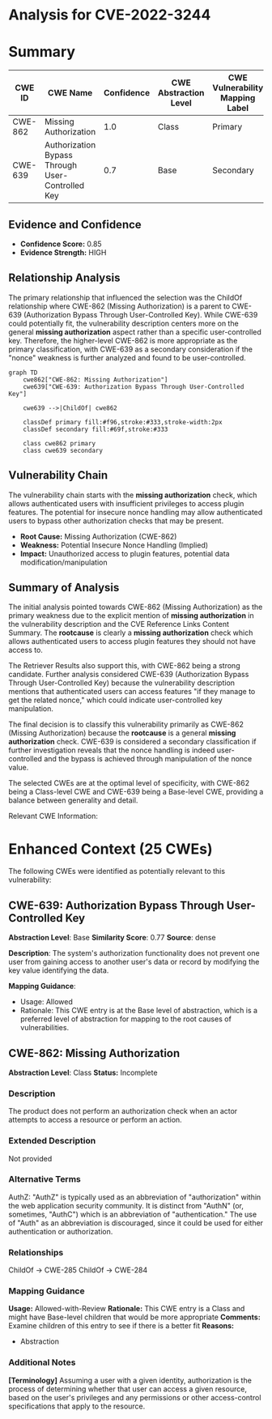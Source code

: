 # Analysis for CVE-2022-3244

# Summary
| CWE ID | CWE Name | Confidence | CWE Abstraction Level | CWE Vulnerability Mapping Label | CWE-Vulnerability Mapping Notes |
|---|---|---|---|---|---|
| CWE-862 | Missing Authorization | 1.0 | Class | Primary | Allowed-with-Review |
| CWE-639 | Authorization Bypass Through User-Controlled Key | 0.7 | Base | Secondary | Allowed |

## Evidence and Confidence

*   **Confidence Score:** 0.85
*   **Evidence Strength:** HIGH

## Relationship Analysis
The primary relationship that influenced the selection was the ChildOf relationship where CWE-862 (Missing Authorization) is a parent to CWE-639 (Authorization Bypass Through User-Controlled Key). While CWE-639 could potentially fit, the vulnerability description centers more on the general **missing authorization** aspect rather than a specific user-controlled key. Therefore, the higher-level CWE-862 is more appropriate as the primary classification, with CWE-639 as a secondary consideration if the "nonce" weakness is further analyzed and found to be user-controlled.

```mermaid
graph TD
    cwe862["CWE-862: Missing Authorization"]
    cwe639["CWE-639: Authorization Bypass Through User-Controlled Key"]

    cwe639 -->|ChildOf| cwe862
    
    classDef primary fill:#f96,stroke:#333,stroke-width:2px
    classDef secondary fill:#69f,stroke:#333
    
    class cwe862 primary
    class cwe639 secondary
```

## Vulnerability Chain
The vulnerability chain starts with the **missing authorization** check, which allows authenticated users with insufficient privileges to access plugin features. The potential for insecure nonce handling may allow authenticated users to bypass other authorization checks that may be present.
- **Root Cause:** Missing Authorization (CWE-862)
- **Weakness:** Potential Insecure Nonce Handling (Implied)
- **Impact:** Unauthorized access to plugin features, potential data modification/manipulation

## Summary of Analysis
The initial analysis pointed towards CWE-862 (Missing Authorization) as the primary weakness due to the explicit mention of **missing authorization** in the vulnerability description and the CVE Reference Links Content Summary. The **rootcause** is clearly a **missing authorization** check which allows authenticated users to access plugin features they should not have access to.

The Retriever Results also support this, with CWE-862 being a strong candidate. Further analysis considered CWE-639 (Authorization Bypass Through User-Controlled Key) because the vulnerability description mentions that authenticated users can access features "if they manage to get the related nonce," which could indicate user-controlled key manipulation.

The final decision is to classify this vulnerability primarily as CWE-862 (Missing Authorization) because the **rootcause** is a general **missing authorization** check. CWE-639 is considered a secondary classification if further investigation reveals that the nonce handling is indeed user-controlled and the bypass is achieved through manipulation of the nonce value.

The selected CWEs are at the optimal level of specificity, with CWE-862 being a Class-level CWE and CWE-639 being a Base-level CWE, providing a balance between generality and detail.

Relevant CWE Information:

# Enhanced Context (25 CWEs)
The following CWEs were identified as potentially relevant to this vulnerability:

## CWE-639: Authorization Bypass Through User-Controlled Key
**Abstraction Level**: Base
**Similarity Score**: 0.77
**Source**: dense

**Description**:
The system's authorization functionality does not prevent one user from gaining access to another user's data or record by modifying the key value identifying the data.

**Mapping Guidance**:
- Usage: Allowed
- Rationale: This CWE entry is at the Base level of abstraction, which is a preferred level of abstraction for mapping to the root causes of vulnerabilities.

## CWE-862: Missing Authorization
**Abstraction Level**: Class
**Status:** Incomplete

### Description
The product does not perform an authorization check when an actor attempts to access a resource or perform an action.

### Extended Description
Not provided

### Alternative Terms
AuthZ: "AuthZ" is typically used as an abbreviation of "authorization" within the web application security community. It is distinct from "AuthN" (or, sometimes, "AuthC") which is an abbreviation of "authentication." The use of "Auth" as an abbreviation is discouraged, since it could be used for either authentication or authorization.

### Relationships
ChildOf -> CWE-285
ChildOf -> CWE-284

### Mapping Guidance
**Usage:** Allowed-with-Review
**Rationale:** This CWE entry is a Class and might have Base-level children that would be more appropriate
**Comments:** Examine children of this entry to see if there is a better fit
**Reasons:**
- Abstraction

### Additional Notes
**[Terminology]** Assuming a user with a given identity, authorization is the process of determining whether that user can access a given resource, based on the user's privileges and any permissions or other access-control specifications that apply to the resource.